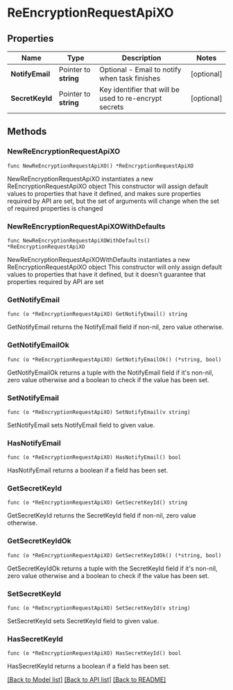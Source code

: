 # ReEncryptionRequestApiXO

## Properties

Name | Type | Description | Notes
------------ | ------------- | ------------- | -------------
**NotifyEmail** | Pointer to **string** | Optional - Email to notify when task finishes | [optional] 
**SecretKeyId** | Pointer to **string** | Key identifier that will be used to re-encrypt secrets | [optional] 

## Methods

### NewReEncryptionRequestApiXO

`func NewReEncryptionRequestApiXO() *ReEncryptionRequestApiXO`

NewReEncryptionRequestApiXO instantiates a new ReEncryptionRequestApiXO object
This constructor will assign default values to properties that have it defined,
and makes sure properties required by API are set, but the set of arguments
will change when the set of required properties is changed

### NewReEncryptionRequestApiXOWithDefaults

`func NewReEncryptionRequestApiXOWithDefaults() *ReEncryptionRequestApiXO`

NewReEncryptionRequestApiXOWithDefaults instantiates a new ReEncryptionRequestApiXO object
This constructor will only assign default values to properties that have it defined,
but it doesn't guarantee that properties required by API are set

### GetNotifyEmail

`func (o *ReEncryptionRequestApiXO) GetNotifyEmail() string`

GetNotifyEmail returns the NotifyEmail field if non-nil, zero value otherwise.

### GetNotifyEmailOk

`func (o *ReEncryptionRequestApiXO) GetNotifyEmailOk() (*string, bool)`

GetNotifyEmailOk returns a tuple with the NotifyEmail field if it's non-nil, zero value otherwise
and a boolean to check if the value has been set.

### SetNotifyEmail

`func (o *ReEncryptionRequestApiXO) SetNotifyEmail(v string)`

SetNotifyEmail sets NotifyEmail field to given value.

### HasNotifyEmail

`func (o *ReEncryptionRequestApiXO) HasNotifyEmail() bool`

HasNotifyEmail returns a boolean if a field has been set.

### GetSecretKeyId

`func (o *ReEncryptionRequestApiXO) GetSecretKeyId() string`

GetSecretKeyId returns the SecretKeyId field if non-nil, zero value otherwise.

### GetSecretKeyIdOk

`func (o *ReEncryptionRequestApiXO) GetSecretKeyIdOk() (*string, bool)`

GetSecretKeyIdOk returns a tuple with the SecretKeyId field if it's non-nil, zero value otherwise
and a boolean to check if the value has been set.

### SetSecretKeyId

`func (o *ReEncryptionRequestApiXO) SetSecretKeyId(v string)`

SetSecretKeyId sets SecretKeyId field to given value.

### HasSecretKeyId

`func (o *ReEncryptionRequestApiXO) HasSecretKeyId() bool`

HasSecretKeyId returns a boolean if a field has been set.


[[Back to Model list]](../README.md#documentation-for-models) [[Back to API list]](../README.md#documentation-for-api-endpoints) [[Back to README]](../README.md)


